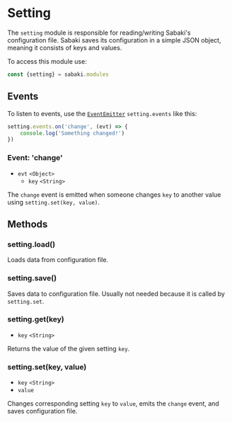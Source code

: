 # Setting

The `setting` module is responsible for reading/writing Sabaki's configuration file. Sabaki saves its configuration in a simple JSON object, meaning it consists of keys and values.

To access this module use:

~~~js
const {setting} = sabaki.modules
~~~

## Events

To listen to events, use the [`EventEmitter`](https://nodejs.org/api/events.html#events_class_eventemitter) `setting.events` like this:

~~~js
setting.events.on('change', (evt) => {
    console.log('Something changed!')
})
~~~

### Event: 'change'

* `evt` `<Object>`
    * `key` `<String>`

The `change` event is emitted when someone changes `key` to another value using `setting.set(key, value)`.

## Methods

### setting.load()

Loads data from configuration file.

### setting.save()

Saves data to configuration file. Usually not needed because it is called by `setting.set`.

### setting.get(key)

* `key` `<String>`

Returns the value of the given setting `key`.

### setting.set(key, value)

* `key` `<String>`
* `value`

Changes corresponding setting `key` to `value`, emits the `change` event, and saves configuration file.
